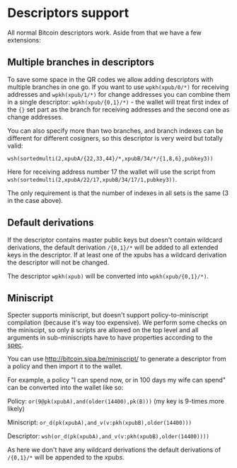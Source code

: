 # Descriptors support

All normal Bitcoin descriptors work. Aside from that we have a few extensions:


## Multiple branches in descriptors

To save some space in the QR codes we allow adding descriptors with multiple branches in one go. If you want to use `wpkh(xpub/0/*)` for receiving addresses and `wpkh(xpub/1/*)` for change addresses you can combine them in a single descriptor: `wpkh(xpub/{0,1}/*)` - the wallet will treat first index of the `{}` set part as the branch for receiving addresses and the second one as change addresses.

You can also specify more than two branches, and branch indexes can be different for different cosigners, so this descriptor is very weird but totally valid:

```
wsh(sortedmulti(2,xpubA/{22,33,44}/*,xpubB/34/*/{1,8,6},pubkey3))
```

Here for receiving address number 17 the wallet will use the script from `wsh(sortedmulti(2,xpubA/22/17,xpubB/34/17/1,pubkey3))`.

The only requirement is that the number of indexes in all sets is the same (3 in the case above).

## Default derivations

If the descriptor contains master public keys but doesn't contain wildcard derivations, the default derivation `/{0,1}/*` will be added to all extended keys in the descriptor. If at least one of the xpubs has a wildcard derivation the descriptor will not be changed.

The descriptor `wpkh(xpub)` will be converted into `wpkh(xpub/{0,1}/*)`.

## Miniscript

Specter supports miniscript, but doesn't support policy-to-miniscript compilation (because it's way too expensive). We perform some checks on the miniscipt, so only `B` scripts are allowed on the top level and all arguments in sub-miniscripts have to have properties according to the [spec](http://bitcoin.sipa.be/miniscript/).

You can use http://bitcoin.sipa.be/miniscript/ to generate a descriptor from a policy and then import it to the wallet.

For example, a policy "I can spend now, or in 100 days my wife can spend" can be converted into the wallet like so:

Policy: `or(9@pk(xpubA),and(older(14400),pk(B)))` (my key is 9-times more likely)

Miniscript: `or_d(pk(xpubA),and_v(v:pkh(xpubB),older(14400)))`

Descriptor: `wsh(or_d(pk(xpubA),and_v(v:pkh(xpubB),older(14400))))`

As here we don't have any wildcard derivations the default derivations of `/{0,1}/*` will be appended to the xpubs.
